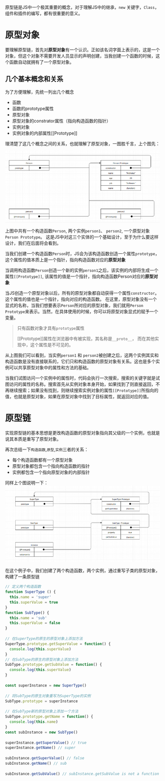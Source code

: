 原型链是JS中一个极其重要的概念，对于理解JS中的继承，`new` 关键字，`Class`，组件和插件的编写，都有很重要的意义。

# 原型对象

要理解原型链，首先对**原型对象**有一个认识。正如该名词字面上表示的，这是一个对象，但这个对象不需要开发人员显示的声明创建，当我创建一个函数的时候，这个函数自动就拥有了一个原型对象。

## 几个基本概念和关系
为了方便理解，先统一列出几个概念

- 函数
- 函数的prototype属性
- 原型对象
- 原型对象的constrator属性（指向构造函数的指针）
- 实例对象
- 实例对象的内部属性[[Prototype]]

理清楚了这几个概念之间的关系，也就理解了原型对象，一图胜千言，上个图先：

![](./原型对象关系图.png)

上图中共有一个构造函数`Person`, 两个实例`person1`、 `person2`, 一个原型对象`Person Prototype`。 这是JS中对这三个实体的一个基础设计，至于为什么要这样设计，我们在后面将会看到。

当我们创建一个构造函数`Person`时，JS会为该构造函数创造一个属性`prototype`， 这个属性的值本质上是一个指针，指向构造函数对应的**原型对象**

当调用构造函数`Person`创造一个新的实例`person1`之后，该实例的内部将生成一个属性`[[Prototype]]`, 该属性的值是一个指针，指向构造函数Person对应的**原型对象**

当JS创造一个原型对象以后，所有的原型对象都自动获得一个属性`constructor`。这个属性的值也是一个指针，指向对应的构造函数。 在这里，原型对象没有一个显式的名称，当我们想要表示`Person`所对应的原型对象，我们就用`Person Prototype`来表示。当然，在具体使用的时候，你可以将原型对象显式的赋予一个变量。

> 只有函数对象才具有`prototype`属性
> 
> [[Prototype]]属性在浏览器中有被实现，其名称是`__proto__`， 而在其他实现中，这个属性是不可见的。

从上图我们可以看到，当实例`person1` 和 `person2`被创建之后，这两个实例其实和构造函数是没有直接联系的，它们只和构造函数的原型对象有关系。这也是多个实例可以共享原型对象中的属性和方法的基础。

当我们试图访问一个实例中的属性时，代码会执行一次搜索，搜索的关键字就是试图访问的属性的名称。搜索首先从实例对象本身开始，如果找到了则直接返回，不再继续搜索；如果没有找到，则继续搜索实例对象的属性`[[Prototype]]`所指向的值，也就是原型对象，如果在原型对象中找到了目标属性，就返回对应的值。


# 原型链

实现原型链的基本思想是更改构造函数的原型对象指向其父级的一个实例，也就是说其本质是重写了原型对象。

再次总结一下`构造函数`,`原型`,`实例`三者的关系：
- 每个构造函数都有一个原型对象
- 原型对象都包含一个指向构造函数的指针
- 实例都包含一个指向原型对象的内部指针

同样上个图说明一下：
![原型链](./原型链.png)

在这个例子中，我们创建了两个构造函数，两个实例，通过重写子类的原型对象，构建了一条原型链
```javascript
// 定义两个构造函数
function SuperType () {
  this.name = 'super'
  this.superValue = true
}
function SubType() {
  this.name = 'sub'
  this.superValue = false
}

// 在SuperType的原生的原型对象上添加方法
SuperType.prototype.getSuperValue = function() {
  console.log(this.superValue)
}
// 在SubType的原生的原型对象上添加方法
SubType.prototype.getSubValue = function() {
  console.log(this.superValue)
}

const superInstance = new SuperType()

// 将SubType的原生对象重写为SuperType的实例
SubType.prototype = superInstance

// 在SubType新的原型对象上添加一个方法
SubType.prototype.getName = function() {
  console.log(this.name)
}
const subInstance = new SubType()

superInstance.getSuperValue() // true
superInstance.getName() // super

subInstance.getSuperValue() // false
subInstance.getName() // sub

subInstance.getSubValue() // subInstance.getSubValue is not a function

```


